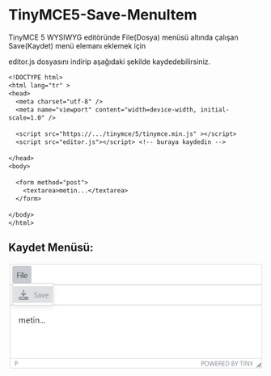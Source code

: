# TinyMCE5-Save-MenuItem
TinyMCE 5 WYSIWYG editöründe File(Dosya) menüsü altında çalışan Save(Kaydet) menü elemanı eklemek için

editor.js dosyasını indirip aşağıdaki şekilde kaydedebilirsiniz.

```
<!DOCTYPE html>
<html lang="tr" >
<head>
  <meta charset="utf-8" />
  <meta name="viewport" content="width=device-width, initial-scale=1.0" />

  <script src="https://.../tinymce/5/tinymce.min.js" ></script>
  <script src="editor.js"></script> <!-- buraya kaydedin -->

</head>
<body>

  <form method="post">
    <textarea>metin...</textarea>
  </form>

</body>
</html>
```
## Kaydet Menüsü:
![](Images/tinymce.png)
